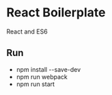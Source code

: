 # React Boilerplate
React and ES6

## Run
- npm install --save-dev
- npm run webpack
- npm run start
